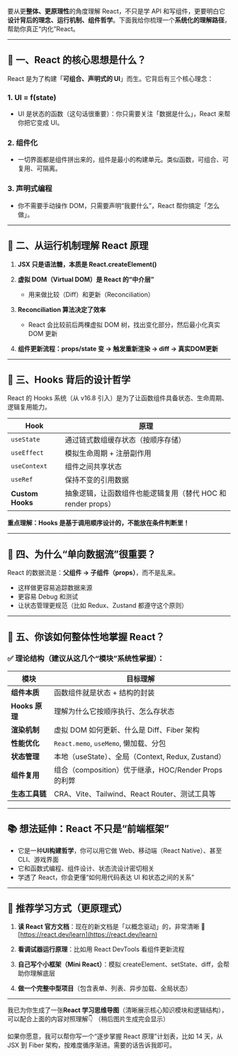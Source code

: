 
要从更**整体、更原理性**的角度理解 React，不只是学 API 和写组件，更要明白它**设计背后的理念、运行机制、组件哲学**。下面我给你梳理一个**系统化的理解路径**，帮助你真正“内化”React。

---

## 🧠 一、React 的核心思想是什么？

React 是为了构建「**可组合、声明式的 UI**」而生。它背后有三个核心理念：

### 1. **UI = f(state)**

* UI 是状态的函数（这句话很重要）：你只需要关注「数据是什么」，React 来帮你把它变成 UI。

### 2. **组件化**

* 一切界面都是组件拼出来的，组件是最小的构建单元。类似函数，可组合、可复用、可隔离。

### 3. **声明式编程**

* 你不需要手动操作 DOM，只需要声明“我要什么”，React 帮你搞定「怎么做」。

---

## 🧱 二、从运行机制理解 React 原理

1. **JSX 只是语法糖，本质是 React.createElement()**
2. **虚拟 DOM（Virtual DOM）是 React 的“中介层”**

   * 用来做比较（Diff）和更新（Reconciliation）
3. **Reconciliation 算法决定了效率**

   * React 会比较前后两棵虚拟 DOM 树，找出变化部分，然后最小化真实 DOM 更新
4. **组件更新流程：props/state 变 → 触发重新渲染 → diff → 真实DOM更新**

---

## 🧰 三、Hooks 背后的设计哲学

React 的 Hooks 系统（从 v16.8 引入）是为了让函数组件具备状态、生命周期、逻辑复用能力。

| Hook             | 原理                                      |
| ---------------- | --------------------------------------- |
| `useState`       | 通过链式数组缓存状态（按顺序存储）                       |
| `useEffect`      | 模拟生命周期 + 注册副作用                          |
| `useContext`     | 组件之间共享状态                                |
| `useRef`         | 保持不变的引用数据                               |
| **Custom Hooks** | 抽象逻辑，让函数组件也能逻辑复用（替代 HOC 和 render props） |

**重点理解：Hooks 是基于调用顺序设计的，不能放在条件判断里！**

---

## 🧭 四、为什么“单向数据流”很重要？

React 的数据流是：**父组件 → 子组件（props）**，而不是乱来。

* 这样做更容易追踪数据来源
* 更容易 Debug 和测试
* 让状态管理更规范（比如 Redux、Zustand 都遵守这个原则）

---

## 🧠 五、你该如何整体性地掌握 React？

### ✅ 理论结构（建议从这几个“模块”系统性掌握）：

| 模块           | 目标理解                                     |
| ------------ | ---------------------------------------- |
| **组件本质**     | 函数组件就是状态 + 结构的封装                         |
| **Hooks 原理** | 理解为什么它按顺序执行、怎么存状态                        |
| **渲染机制**     | 虚拟 DOM 如何更新、什么是 Diff、Fiber 架构            |
| **性能优化**     | `React.memo`, `useMemo`, 懒加载、分包          |
| **状态管理**     | 本地（useState）、全局（Context, Redux, Zustand） |
| **组件复用**     | 组合（composition）优于继承，HOC/Render Props 的利弊 |
| **生态工具链**    | CRA、Vite、Tailwind、React Router、测试工具等     |

---

## 📚 想法延伸：React 不只是“前端框架”

* 它是一种**UI构建哲学**，你可以用它做 Web、移动端（React Native）、甚至 CLI、游戏界面
* 它和函数式编程、组件设计、状态流设计密切相关
* 学透了 React，你会更懂“如何用代码表达 UI 和状态之间的关系”

---

## 📌 推荐学习方式（更原理式）

1. **读 React 官方文档**：现在的新文档是「以概念驱动」的，非常清晰
   🔗 [https://react.dev/learn](https://react.dev/learn)

2. **看调试器运行原理**：比如用 React DevTools 看组件更新流程

3. **自己写个小框架（Mini React）**：模拟 createElement、setState、diff，会帮助你理解底层

4. **做一个完整中型项目**（包含表单、列表、异步加载、全局状态）

---

我已为你生成了一张**React 学习思维导图**（清晰展示核心知识模块和逻辑结构），可以配合上面的内容对照理解👇
（稍后图片生成完会显示）

如果你愿意，我可以帮你写一个“逐步掌握 React 原理”计划表，比如 14 天，从 JSX 到 Fiber 架构，按难度循序渐进。需要的话告诉我即可。
